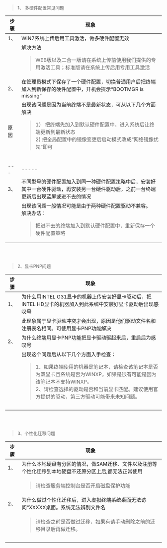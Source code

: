 <blockquote class="success">
	1、 多硬件配置常见问题
</blockquote>  

|  步骤  | 现象   |
| --- | --- |
|   1、 |WIN7系统上传后用工具激活，做多硬件配置无效    |
|  |  解决方法</br><blockquote class="info"> WEB版以及二合一版请在系统上传前使用我们提供的专用激活工具；标准版请在系统上传后用专用工具激活 </blockquote>    |
|   2、 | 在管理员模式下保存了一个硬件配置，切换普通用户后把终端加入到新保存的硬件配置中，开机会提示“BOOTMGR is missing”   |
|  原因  |出现该问题是因为当前终端不是最新状态，可从以下几个方面解决</br> <blockquote class="info"> 1） 把终端先加入到默认硬件配置中，进入系统后让终端更新到最新状态</br>2)   把全局配置中的镜像变更后启动模式改成“网络镜像优先”即可</blockquote></br>|
|  ---  |-----   |
|  3、  |不同型号的硬件配置加入到同一种硬件配置策略中后，安装好其中一台硬件驱动，再安装另一台硬件驱动后，之前一台终端更新后出现蓝屏或进不去的情况   |
|    |   出现该问题一般情况可能是由于两种硬件配置驱动不兼容。</br> 解决办法：</br><blockquote class="info"> 把进不去的终端加入到默认硬件配置中，重新保存一个硬件配置策略 </blockquote>| 



</br></br>
<blockquote class="success">
	2、显卡PNP问题
</blockquote> 
<blockquote class="info"> </blockquote>

|  步骤  | 现象   |
| --- | --- |
|   1、 |为什么用INTEL G31显卡的机器上传安装好显卡驱动后，把INTEL HD显卡的机器加入到此系统中安装好显卡驱动后出现感叹号  |
|   |此现象属于显卡驱动冲突才会出现，原因是他们驱动文件名和注册表名相同。可使用显卡PNP功能解决  |
| 2、  |  为什么终端用显卡PNP功能把显卡驱动驱起来后，重启后为感叹号|
|   |出现这个问题后从以下几个方面入手检查：</br><blockquote class="info">1、如果终端使用的机器是笔记本，请检查该笔记本是否为双显卡且系统是否为WINXP，如果是很有可能是因为该笔记本不支持WINXP。</br>2、请检查选择的驱动是否和当前显卡匹配。建议使用官方提供的驱动，第三方驱动可能带来未知问题。</blockquote>  |
|   |  |
|   |  |


</br></br>
<blockquote class="success">
	3、个性化迁移问题
</blockquote> 


|  步骤  | 现象   | 
| --- | --- |
| 1、  | 为什么本地硬盘有分区的情况，做SAM迁移、文件以及注册等个性化迁移到本地硬盘不还原分区上后,都无法正常使用 |
|   |  <blockquote class="info">请检查服务端控制台是否开启磁盘保护功能 </blockquote>|
| 2、  | 为什么做过个性化迁移后，进入虚拟终端系统桌面无法访问“XXXXX桌面。系统无法辨别文件名 |
|   |<blockquote class="info">请检查之前是否做过迁移，如果有请手动删除之前的迁移目录后再做迁移。</blockquote>  |
|   |  |
|   |  |